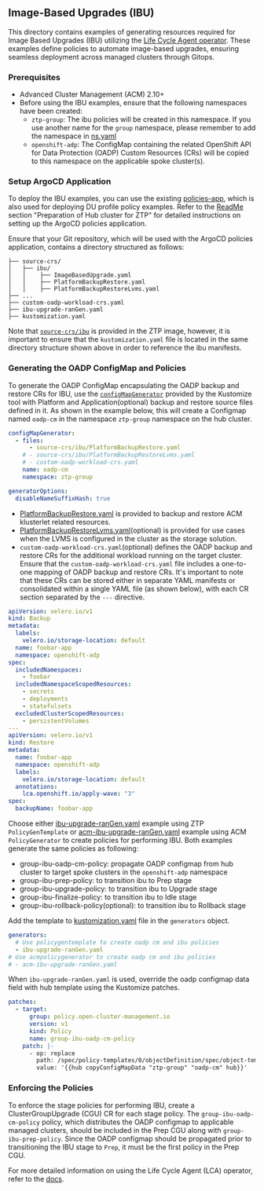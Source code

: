 ## Image-Based Upgrades (IBU)

This directory contains examples of generating resources required for Image Based Upgrades (IBU) utilizing the [Life Cycle Agent operator](https://github.com/openshift-kni/lifecycle-agent). These examples define policies to automate image-based upgrades, ensuring seamless deployment across managed clusters through Gitops.

### Prerequisites

- Advanced Cluster Management (ACM) 2.10+
- Before using the IBU examples, ensure that the following namespaces have been created:
  - `ztp-group`: The ibu policies will be created in this namespace. If you use another name for the `group` namespace, please remember to add the namespace in [ns.yaml](../policygentemplates/ns.yaml)
  - `openshift-adp`: The ConfigMap containing the related OpenShift API for Data Protection (OADP) Custom Resources (CRs) will be copied to this namespace on the applicable spoke cluster(s).

### Setup ArgoCD Application

To deploy the IBU examples, you can use the existing [policies-app](https://github.com/openshift-kni/cnf-features-deploy/blob/master/ztp/gitops-subscriptions/argocd/deployment/policies-app.yaml), which is also used for deploying DU profile policy examples. Refer to the [ReadMe](https://github.com/openshift-kni/cnf-features-deploy/blob/master/ztp/gitops-subscriptions/argocd/README.md) section "Preparation of Hub cluster for ZTP" for detailed instructions on setting up the ArgoCD policies application.

Ensure that your Git repository, which will be used with the ArgoCD policies application, contains a directory structured as follows:

```plaintext
├── source-crs/
│   ├── ibu/
│   │    ├── ImageBasedUpgrade.yaml
│   │    ├── PlatformBackupRestore.yaml
│   │    ├── PlatformBackupRestoreLvms.yaml
├── ...
├── custom-oadp-workload-crs.yaml
├── ibu-upgrade-ranGen.yaml
├── kustomization.yaml
```

Note that [`source-crs/ibu`](https://github.com/openshift-kni/cnf-features-deploy/tree/master/ztp/source-crs/ibu) is provided in the ZTP image, however, it is important to ensure that the `kustomization.yaml` file is located in the same directory structure shown above in order to reference the ibu manifests.

### Generating the OADP ConfigMap and Policies

To generate the OADP ConfigMap encapsulating the OADP backup and restore CRs for IBU, use the [`configMapGenerator`](https://kubernetes.io/docs/tasks/manage-kubernetes-objects/kustomization/#configmapgenerator) provided by the Kustomize tool with Platform and Application(optional) backup and restore source files defined in it.
As shown in the example below, this will create a Configmap named `oadp-cm` in the namespace `ztp-group` namespace on the hub cluster.

```yaml
configMapGenerator:
  - files:
      - source-crs/ibu/PlatformBackupRestore.yaml
    # - source-crs/ibu/PlatformBackupRestoreLvms.yaml
    # - custom-oadp-workload-crs.yaml
    name: oadp-cm
    namespace: ztp-group

generatorOptions:
  disableNameSuffixHash: true
```

- [PlatformBackupRestore.yaml](../../../../source-crs/ibu/PlatformBackupRestore.yaml) is provided to backup and restore ACM klusterlet related resources.
- [PlatformBackupRestoreLvms.yaml](../../../../source-crs/ibu/PlatformBackupRestoreLvms.yaml)(optional) is provided for use cases when the LVMS is configured in the cluster as the storage solution.
- `custom-oadp-workload-crs.yaml`(optional) defines the OADP backup and restore CRs for the additional workload running on the target cluster. Ensure that the `custom-oadp-workload-crs.yaml` file includes a one-to-one mapping of OADP backup and restore CRs. It's important to note that these CRs can be stored either in separate YAML manifests or consolidated within a single YAML file (as shown below), with each CR section separated by the `---` directive.

```yaml
apiVersion: velero.io/v1
kind: Backup
metadata:
  labels:
    velero.io/storage-location: default
  name: foobar-app
  namespace: openshift-adp
spec:
  includedNamespaces:
    - foobar
  includedNamespaceScopedResources:
    - secrets
    - deployments
    - statefulsets
  excludedClusterScopedResources:
    - persistentVolumes
---
apiVersion: velero.io/v1
kind: Restore
metadata:
  name: foobar-app
  namespace: openshift-adp
  labels:
    velero.io/storage-location: default
  annotations:
    lca.openshift.io/apply-wave: "3"
spec:
  backupName: foobar-app
```

Choose either [ibu-upgrade-ranGen.yaml](./ibu-upgrade-ranGen.yaml) example using ZTP `PolicyGenTemplate` or [acm-ibu-upgrade-ranGen.yaml](./acm-ibu-upgrade-ranGen.yaml) example using ACM `PolicyGenerator` to create policies for performing IBU. Both examples generate the same policies as following:

- group-ibu-oadp-cm-policy: propagate OADP configmap from hub cluster to target spoke clusters in the `openshift-adp` namespace
- group-ibu-prep-policy: to transition ibu to Prep stage
- group-ibu-upgrade-policy: to transition ibu to Upgrade stage
- group-ibu-finalize-policy: to transition ibu to Idle stage
- group-ibu-rollback-policy(optional): to transition ibu to Rollback stage

Add the template to [kustomization.yaml](./kustomization.yaml) file in the `generators` object.

```yaml
generators:
  # Use policygentemplate to create oadp cm and ibu policies
  - ibu-upgrade-ranGen.yaml
# Use acmpolicygenerator to create oadp cm and ibu policies
# - acm-ibu-upgrade-ranGen.yaml
```

When `ibu-upgrade-ranGen.yaml` is used, override the oadp configmap data field with hub template using the Kustomize patches.

```yaml
patches:
  - target:
      group: policy.open-cluster-management.io
      version: v1
      kind: Policy
      name: group-ibu-oadp-cm-policy
    patch: |-
      - op: replace
        path: /spec/policy-templates/0/objectDefinition/spec/object-templates/0/objectDefinition/data
        value: '{{hub copyConfigMapData "ztp-group" "oadp-cm" hub}}'
```

### Enforcing the Policies

To enforce the stage policies for performing IBU, create a ClusterGroupUpgrade (CGU) CR for each stage policy. The `group-ibu-oadp-cm-policy` policy, which distributes the OADP configmap to applicable managed clusters, should be included in the Prep CGU along with `group-ibu-prep-policy`. Since the OADP configmap should be propagated prior to transitioning the IBU stage to `Prep`, it must be the first policy in the Prep CGU.

For more detailed information on using the Life Cycle Agent (LCA) operator, refer to the [docs](https://github.com/openshift-kni/lifecycle-agent/tree/main/docs).

